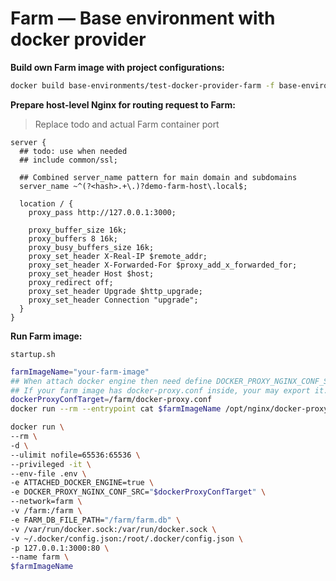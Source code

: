 # Farm — Base environment with docker provider

**Build own Farm image with project configurations:**

```bash
docker build base-environments/test-docker-provider-farm -f base-environments/test-docker-provider-farm/test-docker-farm.Dockerfile -t test-docker-farm:latest
```

**Prepare host-level Nginx for routing request to Farm:**

> Replace todo and actual Farm container port

```nginx
server {
  ## todo: use when needed
  ## include common/ssl;

  ## Combined server_name pattern for main domain and subdomains
  server_name ~^(?<hash>.+\.)?demo-farm-host\.local$;

  location / {
    proxy_pass http://127.0.0.1:3000;

    proxy_buffer_size 16k;
    proxy_buffers 8 16k;
    proxy_busy_buffers_size 16k;
    proxy_set_header X-Real-IP $remote_addr;
    proxy_set_header X-Forwarded-For $proxy_add_x_forwarded_for;
    proxy_set_header Host $host;
    proxy_redirect off;
    proxy_set_header Upgrade $http_upgrade;
    proxy_set_header Connection "upgrade";
  }
}
```

**Run Farm image:**

`startup.sh`

```bash
farmImageName="your-farm-image"
## When attach docker engine then need define DOCKER_PROXY_NGINX_CONF_SRC to docker-proxy.conf on host, cuz container entrypoint will start docker proxy from host-level.
## If your farm image has docker-proxy.conf inside, your may export it.
dockerProxyConfTarget=/farm/docker-proxy.conf
docker run --rm --entrypoint cat $farmImageName /opt/nginx/docker-proxy.conf > $dockerProxyConfTarget

docker run \
--rm \
-d \
--ulimit nofile=65536:65536 \
--privileged -it \
--env-file .env \
-e ATTACHED_DOCKER_ENGINE=true \
-e DOCKER_PROXY_NGINX_CONF_SRC="$dockerProxyConfTarget" \
--network=farm \
-v /farm:/farm \
-e FARM_DB_FILE_PATH="/farm/farm.db" \
-v /var/run/docker.sock:/var/run/docker.sock \
-v ~/.docker/config.json:/root/.docker/config.json \
-p 127.0.0.1:3000:80 \
--name farm \
$farmImageName
```
